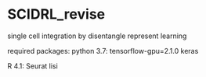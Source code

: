 # SCIDRL_revise
single cell integration by disentangle represent learning

required packages:
python 3.7:
tensorflow-gpu=2.1.0
keras

R 4.1:
Seurat
lisi


